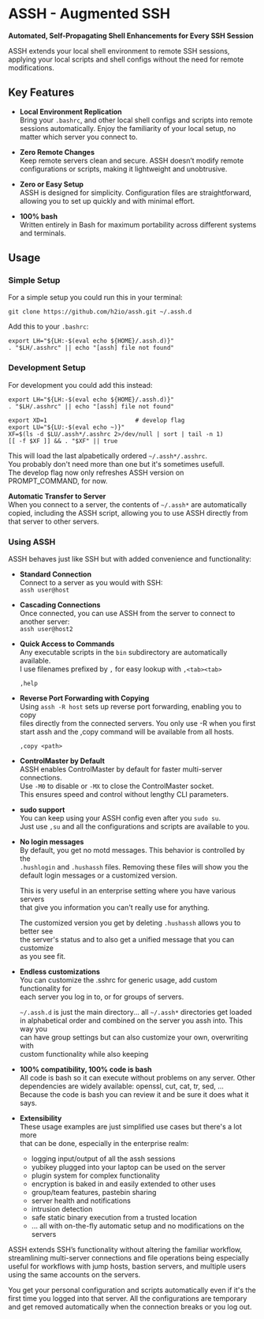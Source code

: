 # ASSH - Augmented SSH
**Automated, Self-Propagating Shell Enhancements for Every SSH Session**

ASSH extends your local shell environment to remote SSH sessions, applying
your local scripts and shell configs without the need for remote modifications.

## Key Features

- **Local Environment Replication**  
  Bring your `.bashrc`, and other local shell configs and scripts into
  remote sessions automatically. Enjoy the familiarity of your local setup,
  no matter which server you connect to.

- **Zero Remote Changes**  
  Keep remote servers clean and secure. ASSH doesn’t modify remote
  configurations or scripts, making it lightweight and unobtrusive.

- **Zero or Easy Setup**  
  ASSH is designed for simplicity. Configuration files are straightforward,
  allowing you to set up quickly and with minimal effort.

- **100% bash**  
  Written entirely in Bash for maximum portability across different systems
  and terminals.


## Usage

### Simple Setup

For a simple setup you could run this in your terminal:
```
git clone https://github.com/h2io/assh.git ~/.assh.d
```

Add this to your `.bashrc`:
```
export LH="${LH:-$(eval echo ${HOME}/.assh.d)}"
. "$LH/.asshrc" || echo "[assh] file not found"
```

### Development Setup
For development you could add this instead:
```
export LH="${LH:-$(eval echo ${HOME}/.assh.d)}"
. "$LH/.asshrc" || echo "[assh] file not found"

export XD=1                         # develop flag
export LU="${LU:-$(eval echo ~)}"
XF=$(ls -d $LU/.assh*/.asshrc 2>/dev/null | sort | tail -n 1)
[[ -f $XF ]] && . "$XF" || true
```

This will load the last alpabetically ordered `~/.assh*/.asshrc`.  
You probably don't need more than one but it's sometimes usefull.  
The develop flag now only refreshes ASSH version on PROMPT_COMMAND, for now.
  
**Automatic Transfer to Server**  
   When you connect to a server, the contents of `~/.assh*` are automatically  
   copied, including the ASSH script, allowing you to use ASSH directly from  
   that server to other servers.  

### Using ASSH
ASSH behaves just like SSH but with added convenience and functionality:  

- **Standard Connection**  
  Connect to a server as you would with SSH:  
  `assh user@host`

- **Cascading Connections**  
  Once connected, you can use ASSH from the server to connect to another server:  
  `assh user@host2`

- **Quick Access to Commands**  
  Any executable scripts in the `bin` subdirectory are automatically available.  
  I use filenames prefixed by `,` for easy lookup with `,<tab><tab>`  

    `,help`

- **Reverse Port Forwarding with Copying**  
  Using `assh -R host` sets up reverse port forwarding, enabling you to copy  
  files directly from the connected servers. You only use -R when you first  
  start assh and the ,copy command will be available from all hosts.  

    `,copy <path>`

- **ControlMaster by Default**  
  ASSH enables ControlMaster by default for faster multi-server connections.  
  Use `-M0` to disable or `-MX` to close the ControlMaster socket.  
  This ensures speed and control without lengthy CLI parameters.  

- **sudo support**  
  You can keep using your ASSH config even after you `sudo su`.  
  Just use `,su` and all the configurations and scripts are available to you.  

- **No login messages**  
  By default, you get no motd messages. This behavior is controlled by the  
  `.hushlogin` and `.hushassh` files. Removing these files will show you the  
  default login messages or a customized version.  

  This is very useful in an enterprise setting where you have various servers  
  that give you information you can't really use for anything.  

  The customized version you get by deleting `.hushassh` allows you to better see  
  the server's status and to also get a unified message that you can customize  
  as you see fit.  

- **Endless customizations**  
  You can customize the .sshrc for generic usage, add custom functionality for  
  each server you log in to, or for groups of servers.  

  `~/.assh.d` is just the main directory... all `~/.assh*` directories get loaded  
  in alphabetical order and combined on the server you assh into. This way you  
  can have group settings but can also customize your own, overwriting with  
  custom functionality while also keeping  

- **100% compatibility, 100% code is bash**  
  All code is bash so it can execute without problems on any server. Other  
  dependencies are widely available: openssl, cut, cat, tr, sed, ...  
  Because the code is bash you can review it and be sure it does what it says.  

- **Extensibility**  
  These usage examples are just simplified use cases but there's a lot more  
  that can be done, especially in the enterprise realm:  
  - logging input/output of all the assh sessions
  - yubikey plugged into your laptop can be used on the server
  - plugin system for complex functionality
  - encryption is baked in and easily extended to other uses
  - group/team features, pastebin sharing
  - server health and notifications
  - intrusion detection
  - safe static binary execution from a trusted location
  - ... all with on-the-fly automatic setup and no modifications on the servers

ASSH extends SSH’s functionality without altering the familiar workflow,  
streamlining multi-server connections and file operations being especially  
useful for workflows with jump hosts, bastion servers, and multiple users  
using the same accounts on the servers.  

You get your personal configuration and scripts automatically even if it's the  
first time you logged into that server. All the configurations are temporary  
and get removed automatically when the connection breaks or you log out.  

